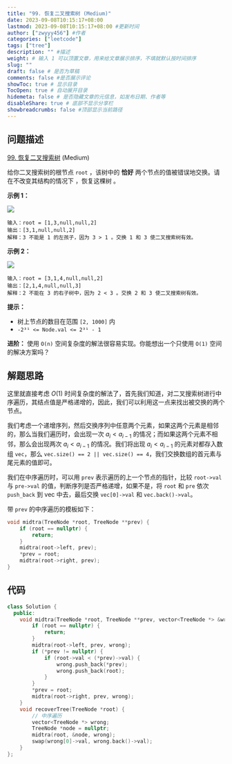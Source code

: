 ```yaml
---
title: "99. 恢复二叉搜索树 (Medium)"
date: 2023-09-08T10:15:17+08:00
lastmod: 2023-09-08T10:15:17+08:00 #更新时间
author: ["zwyyy456"] #作者
categories: ["leetcode"]
tags: ["tree"]
description: "" #描述
weight: # 输入 1 可以顶置文章，用来给文章展示排序，不填就默认按时间排序
slug: ""
draft: false # 是否为草稿
comments: false #是否展示评论
showToc: true # 显示目录
TocOpen: true # 自动展开目录
hidemeta: false # 是否隐藏文章的元信息，如发布日期、作者等
disableShare: true # 底部不显示分享栏
showbreadcrumbs: false #顶部显示当前路径
---
```

## 问题描述

[99. 恢复二叉搜索树][link] (Medium)

[link]: https://leetcode.cn/problems/recover-binary-search-tree/

给你二叉搜索树的根节点 `root` ，该树中的 **恰好** 两个节点的值被错误地交换。请在不改变其结构的情况下
，恢复这棵树 。

**示例 1：**

![](https://pic-upyun.zwyyy456.tech/smms/2023-12-26-65516.jpg)

```
输入：root = [1,3,null,null,2]
输出：[3,1,null,null,2]
解释：3 不能是 1 的左孩子，因为 3 > 1 。交换 1 和 3 使二叉搜索树有效。
```

**示例 2：**

![](https://pic-upyun.zwyyy456.tech/smms/2023-12-26-065516.jpg)

```
输入：root = [3,1,4,null,null,2]
输出：[2,1,4,null,null,3]
解释：2 不能在 3 的右子树中，因为 2 < 3 。交换 2 和 3 使二叉搜索树有效。
```

**提示：**

- 树上节点的数目在范围 `[2, 1000]` 内
- `-2³¹ <= Node.val <= 2³¹ - 1`

**进阶：** 使用 `O(n)` 空间复杂度的解法很容易实现。你能想出一个只使用 `O(1)` 空间的解决方案吗？

## 解题思路

这里就直接考虑 $O(1)$ 时间复杂度的解法了，首先我们知道，对二叉搜索树进行中序遍历，其结点值是严格递增的，因此，我们可以利用这一点来找出被交换的两个节点。

我们考虑一个递增序列，然后交换序列中任意两个元素，如果这两个元素是相邻的，那么当我们遍历时，会出现一次 $a_{i} < a_{i - 1}$ 的情况；而如果这两个元素不相邻，那么会出现两次 $a_{i} < a_{i - 1}$ 的情况。我们将出现 $a_{i} < a_{i - 1}$ 的元素对都存入数组 `vec`，那么 `vec.size() == 2 || vec.size() == 4`，我们交换数组的首元素与尾元素的值即可。

我们在中序遍历时，可以用 `prev` 表示遍历的上一个节点的指针，比较 `root->val` 与 `pre->val` 的值，判断序列是否严格递增，如果不是，将 `root` 和 `pre` 依次 `push_back` 到 vec 中去，最后交换 `vec[0]->val` 和 `vec.back()->val`。

带 `prev` 的中序遍历的模板如下：

```cpp
void midtra(TreeNode *root, TreeNode **prev) {
    if (root == nullptr) {
        return;
    }
    midtra(root->left, prev);
    *prev = root;
    midtra(root->right, prev);
}
```

## 代码
```cpp
class Solution {
  public:
    void midtra(TreeNode *root, TreeNode **prev, vector<TreeNode *> &wrong) {
        if (root == nullptr) {
            return;
        }
        midtra(root->left, prev, wrong);
        if (*prev != nullptr) {
            if (root->val < (*prev)->val) {
                wrong.push_back(*prev);
                wrong.push_back(root);
            }
        }
        *prev = root;
        midtra(root->right, prev, wrong);
    }
    void recoverTree(TreeNode *root) {
        // 中序遍历
        vector<TreeNode *> wrong;
        TreeNode *node = nullptr;
        midtra(root, &node, wrong);
        swap(wrong[0]->val, wrong.back()->val);
    }
};
```